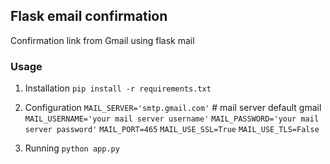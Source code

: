 ## Flask email confirmation 

Confirmation link from Gmail using flask mail


### Usage

1. Installation
    `pip install -r requirements.txt`


2. Configuration 
     `MAIL_SERVER='smtp.gmail.com'` # mail server default gmail
     `MAIL_USERNAME='your mail server username'`
     `MAIL_PASSWORD='your mail server password'`
     `MAIL_PORT=465`
     `MAIL_USE_SSL=True`
     `MAIL_USE_TLS=False`    

3. Running
     `python app.py`
